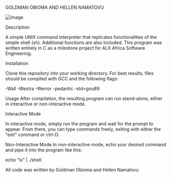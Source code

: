 GOLDMAN OBIOMA AND HELLEN NAMATOVU

![image](https://user-images.githubusercontent.com/104031141/183405265-5dbbd257-f971-4f52-822c-48373fbe0e39.png)

Description

A simple UNIX command interpreter that replicates functionalities of the simple shell (sh). Additional functions are also included. This program was written entirely in C as a milestone project for ALX Africa Software Engineering.

Installation

Clone this repository into your working directory. For best results, files should be compiled with GCC and the following flags:

-Wall -Wextra -Werror -pedantic -std=gnu89

Usage
After compilation, the resulting program can run stand-alone, either in interactive or non-interactive mode.

Interactive Mode

In interactive mode, simply run the program and wait for the prompt to appear. From there, you can type commands freely, exiting with either the "exit" command or ctrl-D.

Non-Interactive Mode
In non-interactive mode, echo your desired command and pipe it into the program like this:

echo "ls" | ./shell

All code was written by Goldman Obioma and Hellen Namatovu
